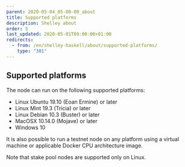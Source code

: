 ```yaml
---
parent: 2020-05-04_05-00-00_about
title: Supported platforms
description: Shelley about
order: 5
last_updated: 2020-05-01T09:00:00+01:00
redirects:
  - from: /en/shelley-haskell/about/supported-platforms/
    type: "301"
---
```

## Supported platforms

The node can run on the following supported platforms:
- Linux Ubuntu 19.10 (Eoan Ermine) or later
- Linux Mint 19.3 (Tricia) or later
- Linux Debian 10.3 (Buster) or later
- MacOSX 10.14.0 (Mojave) or later
- Windows 10

It is also possible to run a testnet node on any platform using a virtual machine or applicable Docker CPU architecture image.

Note that stake pool nodes are supported only on Linux. 
